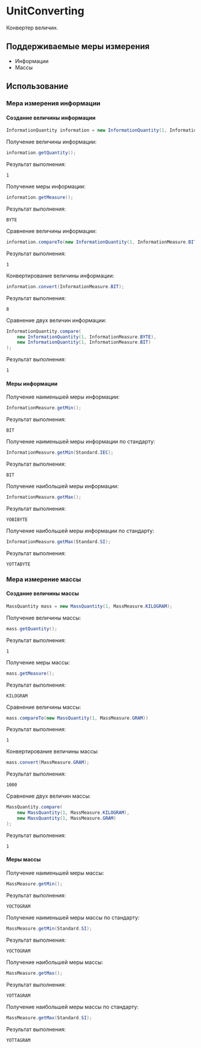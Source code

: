 # UnitConverting
Конвертер величин.

## Поддерживаемые меры измерения
* Информации
* Массы

## Использование
### Мера измерения информации
#### Создание величины информации
```java
InformationQuantity information = new InformationQuantity(1, InformationMeasure.BYTE);
```

Получение величины информации:
```java
information.getQuantity();
```

Результат выполнения:
```
1
```

Получение меры информации:
```java
information.getMeasure();
```

Результат выполнения:
```
BYTE
```

Сравнение величины информации:
```java
information.compareTo(new InformationQuantity(1, InformationMeasure.BIT))
```

Результат выполнения:
```
1
```

Конвертирование величины информации:
```java
information.convert(InformationMeasure.BIT);
```

Результат выполнения:
```
8
```

Сравнение двух величин информации:
```java
InformationQuantity.compare(
    new InformationQuantity(1, InformationMeasure.BYTE),
    new InformationQuantity(1, InformationMeasure.BIT)
);
```

Результат выполнения:
```
1
```

#### Меры информации
Получение наименьшей меры информации:
```java
InformationMeasure.getMin();
```

Результат выполнения:
```
BIT
```

Получение наименьшей меры информации по стандарту:
```java
InformationMeasure.getMin(Standard.IEC);
```

Результат выполнения:
```
BIT
```

Получение наибольшей меры информации:
```java
InformationMeasure.getMax();
```

Результат выполнения:
```
YOBIBYTE
```

Получение наибольшей меры информации по стандарту:
```java
InformationMeasure.getMax(Standard.SI);
```

Результат выполнения:
```
YOTTABYTE
```

### Мера измерение массы
#### Создание величины массы
```java
MassQuantity mass = new MassQuantity(1, MassMeasure.KILOGRAM);
```

Получение величины массы:
```java
mass.getQuantity();
```

Результат выполнения:
```
1
```

Получение меры массы:
```java
mass.getMeasure();
```

Результат выполнения:
```
KILOGRAM
```

Сравнение величины массы:
```java
mass.compareTo(new MassQuantity(1, MassMeasure.GRAM))
```

Результат выполнения:
```
1
```

Конвертирование величины массы:
```java
mass.convert(MassMeasure.GRAM);
```

Результат выполнения:
```
1000
```

Сравнение двух величин массы:
```java
MassQuantity.compare(
    new MassQuantity(1, MassMeasure.KILOGRAM),
    new MassQuantity(1, MassMeasure.GRAM)
);
```

Результат выполнения:
```
1
```

#### Меры массы
Получение наименьшей меры массы:
```java
MassMeasure.getMin();
```

Результат выполнения:
```
YOCTOGRAM
```

Получение наименьшей меры массы по стандарту:
```java
MassMeasure.getMin(Standard.SI);
```

Результат выполнения:
```
YOCTOGRAM
```

Получение наибольшей меры массы:
```java
MassMeasure.getMax();
```

Результат выполнения:
```
YOTTAGRAM
```

Получение наибольшей меры массы по стандарту:
```java
MassMeasure.getMax(Standard.SI);
```

Результат выполнения:
```
YOTTAGRAM
```

